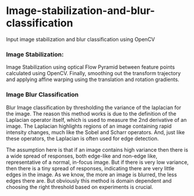 # Image-stabilization-and-blur-classification
Input image stabilization and blur classification using OpenCV

### Image Stabilization:
Image Stabilization using optical Flow Pyramid between feature points calculated using OpenCV. 
Finally, smoothing out the transform trajectory and applying affine warping using the translation and rotation gradients. 

### Image Blur Classification
Blur Image classification by thresholding the variance of the laplacian for the image.
The reason this method works is due to the definition of the Laplacian operator itself, which is used to measure the 2nd derivative of an image. The Laplacian highlights regions of an image containing rapid intensity changes, much like the Sobel and Scharr operators. And, just like these operators, the Laplacian is often used for edge detection. 

The assumption here is that if an image contains high variance then there is a wide spread of responses, both edge-like and non-edge like, representative of a normal, in-focus image. But if there is very low variance, then there is a tiny spread of responses, indicating there are very little edges in the image. As we know, the more an image is blurred, the less edges there are.
But obviously this method is domain dependent and choosing the right threshold based on experiments is crucial.
